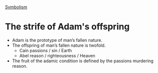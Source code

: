 [Symbolism](Symbolism.md)

# The strife of Adam's offspring

- Adam is the prototype of man’s fallen nature.
- The offspring of man’s fallen nature is twofold.
    - Cain passions / sin / Earth
    - Abel reason / righteousness / Heaven
- The fruit of the adamic condition is defined by the passions murdering reason.
